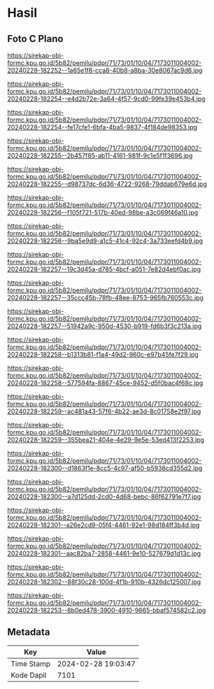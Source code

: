 # Hasil

## Foto C Plano

https://sirekap-obj-formc.kpu.go.id/5b82/pemilu/pdpr/71/73/01/10/04/7173011004002-20240228-182252--1a65e1f8-cca8-40b8-a8ba-30e8067ac9d6.jpg

https://sirekap-obj-formc.kpu.go.id/5b82/pemilu/pdpr/71/73/01/10/04/7173011004002-20240228-182254--e4d2b72e-3a64-4f57-9cd0-99fe39e453b4.jpg

https://sirekap-obj-formc.kpu.go.id/5b82/pemilu/pdpr/71/73/01/10/04/7173011004002-20240228-182254--fe17cfe1-6bfa-4ba5-9837-4f184de98353.jpg

https://sirekap-obj-formc.kpu.go.id/5b82/pemilu/pdpr/71/73/01/10/04/7173011004002-20240228-182255--2b457f85-ab11-4161-981f-9c1e5f1f3696.jpg

https://sirekap-obj-formc.kpu.go.id/5b82/pemilu/pdpr/71/73/01/10/04/7173011004002-20240228-182255--d98737dc-6d36-4722-9268-79ddab679e6d.jpg

https://sirekap-obj-formc.kpu.go.id/5b82/pemilu/pdpr/71/73/01/10/04/7173011004002-20240228-182256--f105f721-517b-40ed-98be-a3c069f46a10.jpg

https://sirekap-obj-formc.kpu.go.id/5b82/pemilu/pdpr/71/73/01/10/04/7173011004002-20240228-182256--9ba5e9d9-a1c5-41c4-92c4-3a733eefd4b9.jpg

https://sirekap-obj-formc.kpu.go.id/5b82/pemilu/pdpr/71/73/01/10/04/7173011004002-20240228-182257--19c3d45a-d785-4bcf-a051-7e82d4ebf0ac.jpg

https://sirekap-obj-formc.kpu.go.id/5b82/pemilu/pdpr/71/73/01/10/04/7173011004002-20240228-182257--35ccc45b-78fb-48ee-8753-965fb760553c.jpg

https://sirekap-obj-formc.kpu.go.id/5b82/pemilu/pdpr/71/73/01/10/04/7173011004002-20240228-182257--51942a9c-950d-4530-b919-fd6b3f3c213a.jpg

https://sirekap-obj-formc.kpu.go.id/5b82/pemilu/pdpr/71/73/01/10/04/7173011004002-20240228-182258--b1313b81-f1a4-49d2-960c-e97b45fe7f29.jpg

https://sirekap-obj-formc.kpu.go.id/5b82/pemilu/pdpr/71/73/01/10/04/7173011004002-20240228-182258--577594fa-8867-45ce-9452-d5f0bac4f68c.jpg

https://sirekap-obj-formc.kpu.go.id/5b82/pemilu/pdpr/71/73/01/10/04/7173011004002-20240228-182259--ac481a43-57f6-4b22-ae3d-8c01758e2f97.jpg

https://sirekap-obj-formc.kpu.go.id/5b82/pemilu/pdpr/71/73/01/10/04/7173011004002-20240228-182259--355bea21-404e-4e29-9e5e-53ed413f2253.jpg

https://sirekap-obj-formc.kpu.go.id/5b82/pemilu/pdpr/71/73/01/10/04/7173011004002-20240228-182300--d1863f1e-8cc5-4c97-af50-b5938cd355d2.jpg

https://sirekap-obj-formc.kpu.go.id/5b82/pemilu/pdpr/71/73/01/10/04/7173011004002-20240228-182300--a7d125dd-2cd0-4d68-bebc-86f62791e7f7.jpg

https://sirekap-obj-formc.kpu.go.id/5b82/pemilu/pdpr/71/73/01/10/04/7173011004002-20240228-182301--a26e2cd9-05f4-4461-92e1-98d184ff3b4d.jpg

https://sirekap-obj-formc.kpu.go.id/5b82/pemilu/pdpr/71/73/01/10/04/7173011004002-20240228-182301--aac82ba7-2858-4461-9e10-527679d1d13c.jpg

https://sirekap-obj-formc.kpu.go.id/5b82/pemilu/pdpr/71/73/01/10/04/7173011004002-20240228-182302--88f30c28-100d-4f1b-910b-4326dc125007.jpg

https://sirekap-obj-formc.kpu.go.id/5b82/pemilu/pdpr/71/73/01/10/04/7173011004002-20240228-182253--8b0ed478-3900-4910-9865-bbaf574582c2.jpg


## Metadata

| Key        | Value               |
| ---------- | ------------------- |
| Time Stamp | 2024-02-28 19:03:47 |
| Kode Dapil | 7101                |



